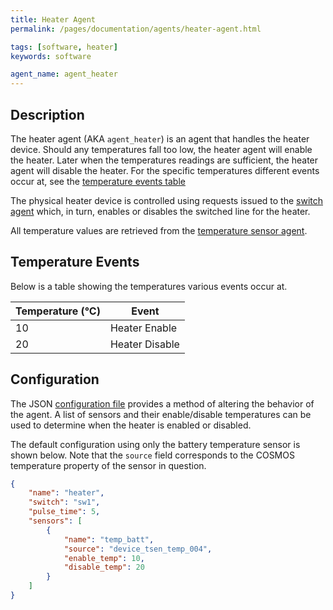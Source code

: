 ```yaml
---
title: Heater Agent
permalink: /pages/documentation/agents/heater-agent.html

tags: [software, heater]
keywords: software

agent_name: agent_heater
---
```



## Description
The heater agent (AKA `agent_heater`) is an agent that handles the heater device. Should any temperatures fall too low, the heater agent will enable the heater. Later when the temperatures readings are sufficient, the heater agent will disable the heater. For the specific temperatures different events occur at, see the [temperature events table](#temperature-events)

The physical heater device is controlled using requests issued to the [switch agent](switch-agent.html) which, in turn, enables or disables the switched line for the heater.

All temperature values are retrieved from the [temperature sensor agent](temperature-sensor-agent.html).

## Temperature Events
Below is a table showing the temperatures various events occur at.

| Temperature (°C) |     Event      |
| ---------------- | -------------- |
|     10           | Heater Enable  |
|     20           | Heater Disable |

## Configuration

The JSON [configuration file](https://github.com/hsfl/artemis/blob/dev/software/BeagleBone/beaglebone/include/config/heaters.json) provides a method of altering the behavior of the agent. A list of sensors and their enable/disable
temperatures can be used to determine when the heater is enabled or disabled.

The default configuration using only the battery temperature sensor is shown below. Note that the `source` field
corresponds to the COSMOS temperature property of the sensor in question.

```json
{
	"name": "heater",
	"switch": "sw1",
	"pulse_time": 5,
	"sensors": [
		{
			"name": "temp_batt",
			"source": "device_tsen_temp_004",
			"enable_temp": 10,
			"disable_temp": 20
		}
	]
}
```